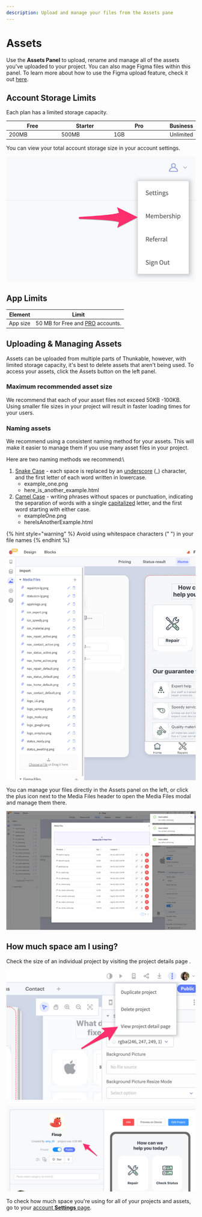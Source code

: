 ```yaml
---
description: Upload and manage your files from the Assets pane
---
```


# Assets

Use the **Assets Panel** to upload, rename and manage all of the assets you've uploaded to your project. You can also mage Figma files within this panel. To learn more about how to use the Figma upload feature, check it out [here](figma.md).&#x20;

## Account Storage Limits

Each plan has a limited storage capacity.&#x20;

<table><thead><tr><th width="150">Free</th><th width="150">Starter</th><th width="168.7142857142857">Pro</th><th>Business</th></tr></thead><tbody><tr><td>200MB</td><td>500MB</td><td>1GB</td><td>Unlimited</td></tr></tbody></table>

You can view your total account storage size in your account settings.

![](<.gitbook/assets/thunkable (1).png>)

## App Limits

| Element  | Limit                                                               |
| -------- | ------------------------------------------------------------------- |
| App size | 50 MB for Free and [PRO](https://thunkable.com/#/pricing) accounts. |

## Uploading & Managing Assets

Assets can be uploaded from multiple parts of Thunkable, however, with limited storage capacity, it's best to delete assets that aren't being used. To access your assets, click the Assets button on the left panel.

### Maximum recommended asset size&#x20;

We recommend that each of your asset files not exceed 50KB -100KB. Using smaller file sizes in your project will result in faster loading times for your users.

### Naming assets

We recommend using a consistent naming method for your assets. This will make it easier to manage them if you use many asset files in your project.

Here are two naming methods we recommend:\


1. [Snake Case](https://en.wikipedia.org/wiki/Snake\_case) - each space is replaced by an [underscore](https://en.wikipedia.org/wiki/Underscore) (\_) character, and the first letter of each word written in lowercase.
   * example\_one.png
   * here\_is\_another\_example.html
2. [Camel Case](https://en.wikipedia.org/wiki/Camel\_case) - writing phrases without spaces or punctuation, indicating the separation of words with a single [capitalized](https://en.wikipedia.org/wiki/Capitalization) letter, and the first word starting with either case.
   * exampleOne.png
   * hereIsAnotherExample.html

{% hint style="warning" %}
Avoid using whitespace characters (" ") in your file names
{% endhint %}

![](<.gitbook/assets/image (205).png>)

You can manage your files directly in the Assets panel on the left, or click the plus icon next to the Media Files header to open the Media Files modal and manage them there.&#x20;

![](<.gitbook/assets/image (210).png>)

## How much space am I using?

Check the size of an individual project by visiting the project details page .

![](<.gitbook/assets/thunkable (2).png>)

![](.gitbook/assets/thunkable.png)

To check how much space you're using for all of your projects and assets, go to your [account **Settings** page](https://x.thunkable.com/account/settings).
